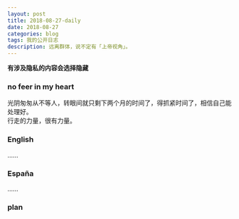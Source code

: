 ```yaml
---
layout: post
title: 2018-08-27-daily
date: 2018-08-27
categories: blog
tags: 我的公开日志
description: 远离群体，说不定有「上帝视角」。
---
```

**有涉及隐私的内容会选择隐藏**

### no feer in my heart  
光阴匆匆从不等人，转眼间就只剩下两个月的时间了，得抓紧时间了，相信自己能处理好。  
行走的力量，很有力量。  

### English
......

### España
......

### plan
<!--  -->
<!--  -->
<!-- 目标 -->
<!-- 跑步 -->
<!-- 每天刷三次牙 -->
<!-- 注意午休 -->
<!-- 学会利用自己的个人网站来约束自己 -->
<!-- 不要忘记自己的初心 -->
<!-- 绝对自信的身材 -->
<!-- 无与伦比的技巧 -->
<!-- 绝对的经济自由 -->

